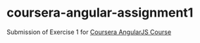 # coursera-angular-assignment1
Submission of Exercise 1 for [Coursera AngularJS Course](https://www.coursera.org/learn/single-page-web-apps-with-angularjs)
